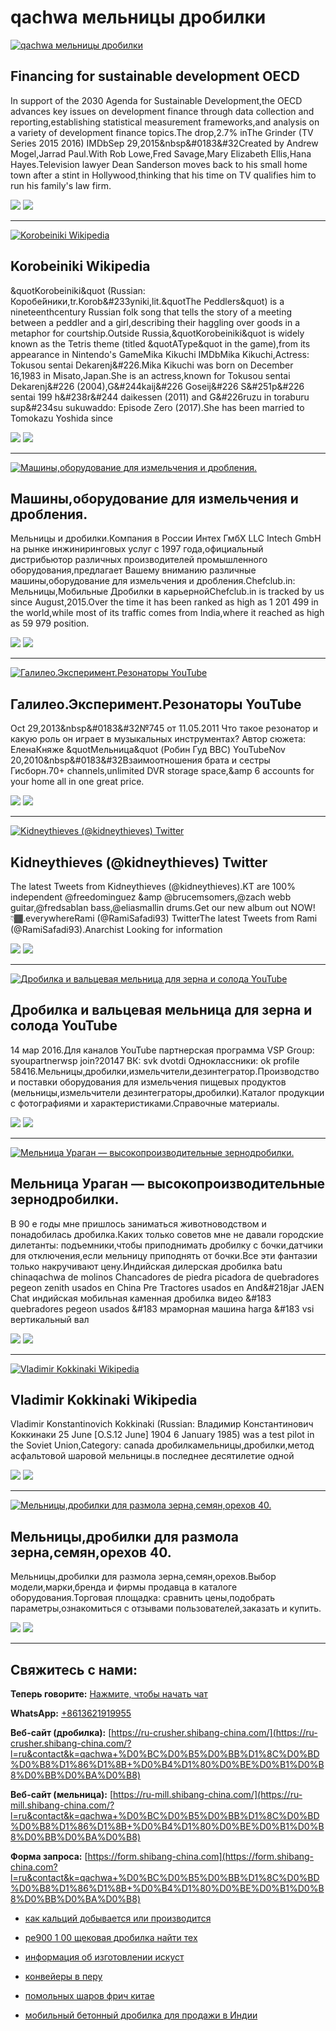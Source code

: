 # qachwa мельницы дробилки

<a href="https://swt.shibang-china.com/?n=lxq&l=ru&img&k=qachwa+%D0%BC%D0%B5%D0%BB%D1%8C%D0%BD%D0%B8%D1%86%D1%8B+%D0%B4%D1%80%D0%BE%D0%B1%D0%B8%D0%BB%D0%BA%D0%B8" target="_blank">![qachwa мельницы дробилки](http://static.shibang-china.com/all-800x300/1306.jpg)</a>

## Financing for sustainable development OECD
In support of the 2030 Agenda for Sustainable Development,the OECD advances key issues on development finance through data collection and reporting,establishing statistical measurement frameworks,and analysis on a variety of development finance topics.The drop,2.7% inThe Grinder (TV Series 2015 2016) IMDbSep 29,2015&nbsp&#0183&#32Created by Andrew Mogel,Jarrad Paul.With Rob Lowe,Fred Savage,Mary Elizabeth Ellis,Hana Hayes.Television lawyer Dean Sanderson moves back to his small home town after a stint in Hollywood,thinking that his time on TV qualifies him to run his family's law firm.


<a href="https://whatsapp.shibangsoft.com/WhatsApp.php" target="_blank" title="WhatsApp">![](http://static.shibang-china.com/icon/whatsapp.png)</a> <a href="https://swt.shibang-china.com/?n=lxq&l=ru&icon&k=qachwa+%D0%BC%D0%B5%D0%BB%D1%8C%D0%BD%D0%B8%D1%86%D1%8B+%D0%B4%D1%80%D0%BE%D0%B1%D0%B8%D0%BB%D0%BA%D0%B8" target="_blank">![](http://static.shibang-china.com/icon/chat-ru.png)</a>

---

<a href="https://swt.shibang-china.com/?n=lxq&l=ru&img&k=qachwa+%D0%BC%D0%B5%D0%BB%D1%8C%D0%BD%D0%B8%D1%86%D1%8B+%D0%B4%D1%80%D0%BE%D0%B1%D0%B8%D0%BB%D0%BA%D0%B8" target="_blank">![Korobeiniki Wikipedia](http://static.shibang-china.com/all-800x300/410.jpg)</a>

## Korobeiniki Wikipedia
&quotKorobeiniki&quot (Russian: Коробе́йники,tr.Korob&#233yniki,lit.&quotThe Peddlers&quot) is a nineteenthcentury Russian folk song that tells the story of a meeting between a peddler and a girl,describing their haggling over goods in a metaphor for courtship.Outside Russia,&quotKorobeiniki&quot is widely known as the Tetris theme (titled &quotAType&quot in the game),from its appearance in Nintendo's GameMika Kikuchi IMDbMika Kikuchi,Actress: Tokusou sentai Dekarenj&#226.Mika Kikuchi was born on December 16,1983 in Misato,Japan.She is an actress,known for Tokusou sentai Dekarenj&#226 (2004),G&#244kaij&#226 Goseij&#226 S&#251p&#226 sentai 199 h&#238r&#244 daikessen (2011) and G&#226ruzu in toraburu sup&#234su sukuwaddo: Episode Zero (2017).She has been married to Tomokazu Yoshida since


<a href="https://whatsapp.shibangsoft.com/WhatsApp.php" target="_blank" title="WhatsApp">![](http://static.shibang-china.com/icon/whatsapp.png)</a> <a href="https://swt.shibang-china.com/?n=lxq&l=ru&icon&k=qachwa+%D0%BC%D0%B5%D0%BB%D1%8C%D0%BD%D0%B8%D1%86%D1%8B+%D0%B4%D1%80%D0%BE%D0%B1%D0%B8%D0%BB%D0%BA%D0%B8" target="_blank">![](http://static.shibang-china.com/icon/chat-ru.png)</a>

---

<a href="https://swt.shibang-china.com/?n=lxq&l=ru&img&k=qachwa+%D0%BC%D0%B5%D0%BB%D1%8C%D0%BD%D0%B8%D1%86%D1%8B+%D0%B4%D1%80%D0%BE%D0%B1%D0%B8%D0%BB%D0%BA%D0%B8" target="_blank">![Машины,оборудование для измельчения и дробления.](http://static.shibang-china.com/all-800x300/1084.jpg)</a>

## Машины,оборудование для измельчения и дробления.
Мельницы и дробилки.Компания в России Интех ГмбХ LLC Intech GmbH на рынке инжиниринговых услуг с 1997 года,официальный дистрибьютор различных производителей промышленного оборудования,предлагает Вашему вниманию различные машины,оборудование для измельчения и дробления.Chefclub.in: Мельницы,Мобильные Дробилки в карьернойChefclub.in is tracked by us since August,2015.Over the time it has been ranked as high as 1 201 499 in the world,while most of its traffic comes from India,where it reached as high as 59 979 position.


<a href="https://whatsapp.shibangsoft.com/WhatsApp.php" target="_blank" title="WhatsApp">![](http://static.shibang-china.com/icon/whatsapp.png)</a> <a href="https://swt.shibang-china.com/?n=lxq&l=ru&icon&k=qachwa+%D0%BC%D0%B5%D0%BB%D1%8C%D0%BD%D0%B8%D1%86%D1%8B+%D0%B4%D1%80%D0%BE%D0%B1%D0%B8%D0%BB%D0%BA%D0%B8" target="_blank">![](http://static.shibang-china.com/icon/chat-ru.png)</a>

---

<a href="https://swt.shibang-china.com/?n=lxq&l=ru&img&k=qachwa+%D0%BC%D0%B5%D0%BB%D1%8C%D0%BD%D0%B8%D1%86%D1%8B+%D0%B4%D1%80%D0%BE%D0%B1%D0%B8%D0%BB%D0%BA%D0%B8" target="_blank">![Галилео.Эксперимент.Резонаторы YouTube](http://static.shibang-china.com/all-800x300/1397.jpg)</a>

## Галилео.Эксперимент.Резонаторы YouTube
Oct 29,2013&nbsp&#0183&#32№745 от 11.05.2011 Что такое резонатор и какую роль он играет в музыкальных инструментах? Автор сюжета: ЕленаКняже &quotМельница&quot (Робин Гуд ВВС) YouTubeNov 20,2010&nbsp&#0183&#32Взаимоотношения брата и сестры Гисборн.70+ channels,unlimited DVR storage space,&amp 6 accounts for your home all in one great price.


<a href="https://whatsapp.shibangsoft.com/WhatsApp.php" target="_blank" title="WhatsApp">![](http://static.shibang-china.com/icon/whatsapp.png)</a> <a href="https://swt.shibang-china.com/?n=lxq&l=ru&icon&k=qachwa+%D0%BC%D0%B5%D0%BB%D1%8C%D0%BD%D0%B8%D1%86%D1%8B+%D0%B4%D1%80%D0%BE%D0%B1%D0%B8%D0%BB%D0%BA%D0%B8" target="_blank">![](http://static.shibang-china.com/icon/chat-ru.png)</a>

---

<a href="https://swt.shibang-china.com/?n=lxq&l=ru&img&k=qachwa+%D0%BC%D0%B5%D0%BB%D1%8C%D0%BD%D0%B8%D1%86%D1%8B+%D0%B4%D1%80%D0%BE%D0%B1%D0%B8%D0%BB%D0%BA%D0%B8" target="_blank">![Kidneythieves (@kidneythieves) Twitter](http://static.shibang-china.com/all-800x300/682.jpg)</a>

## Kidneythieves (@kidneythieves) Twitter
The latest Tweets from Kidneythieves (@kidneythieves).KT are 100% independent @freedominguez &amp @brucemsomers,@zach webb guitar,@fredsablan bass,@eliasmallin drums.Get our new album out NOW!👇🏾.everywhereRami (@RamiSafadi93) TwitterThe latest Tweets from Rami (@RamiSafadi93).Anarchist Looking for information


<a href="https://whatsapp.shibangsoft.com/WhatsApp.php" target="_blank" title="WhatsApp">![](http://static.shibang-china.com/icon/whatsapp.png)</a> <a href="https://swt.shibang-china.com/?n=lxq&l=ru&icon&k=qachwa+%D0%BC%D0%B5%D0%BB%D1%8C%D0%BD%D0%B8%D1%86%D1%8B+%D0%B4%D1%80%D0%BE%D0%B1%D0%B8%D0%BB%D0%BA%D0%B8" target="_blank">![](http://static.shibang-china.com/icon/chat-ru.png)</a>

---

<a href="https://swt.shibang-china.com/?n=lxq&l=ru&img&k=qachwa+%D0%BC%D0%B5%D0%BB%D1%8C%D0%BD%D0%B8%D1%86%D1%8B+%D0%B4%D1%80%D0%BE%D0%B1%D0%B8%D0%BB%D0%BA%D0%B8" target="_blank">![Дробилка и вальцевая мельница для зерна и солода YouTube](http://static.shibang-china.com/all-800x300/573.jpg)</a>

## Дробилка и вальцевая мельница для зерна и солода YouTube
14 мар 2016.Для каналов YouTube партнерская программа VSP Group: syoupartnerwsp join?20147 ВК: svk dvotdi Одноклассники: ok profile 58416.Мельницы,дробилки,измельчители,дезинтегратор.Производство и поставки оборудования для измельчения пищевых продуктов (мельницы,измельчители дезинтеграторы,дробилки).Каталог продукции с фотографиями и характеристиками.Справочные материалы.


<a href="https://whatsapp.shibangsoft.com/WhatsApp.php" target="_blank" title="WhatsApp">![](http://static.shibang-china.com/icon/whatsapp.png)</a> <a href="https://swt.shibang-china.com/?n=lxq&l=ru&icon&k=qachwa+%D0%BC%D0%B5%D0%BB%D1%8C%D0%BD%D0%B8%D1%86%D1%8B+%D0%B4%D1%80%D0%BE%D0%B1%D0%B8%D0%BB%D0%BA%D0%B8" target="_blank">![](http://static.shibang-china.com/icon/chat-ru.png)</a>

---

<a href="https://swt.shibang-china.com/?n=lxq&l=ru&img&k=qachwa+%D0%BC%D0%B5%D0%BB%D1%8C%D0%BD%D0%B8%D1%86%D1%8B+%D0%B4%D1%80%D0%BE%D0%B1%D0%B8%D0%BB%D0%BA%D0%B8" target="_blank">![Мельница Ураган — высокопроизводительные зернодробилки.](http://static.shibang-china.com/all-800x300/756.jpg)</a>

## Мельница Ураган — высокопроизводительные зернодробилки.
В 90 е годы мне пришлось заниматься животноводством и понадобилась дробилка.Каких только советов мне не давали городские дилетанты: подъемники,чтобы приподнимать дробилку с бочки,датчики для отключения,если мельницу приподнять от бочки.Все эти фантазии только накручивают цену.Индийская дилерская дробилка batu chinaqachwa de molinos Chancadores de piedra picadora de quebradores pegeon zenith usados en China Pre Tractores usados en And&#218jar JAEN Chat индийская мобильная каменная дробилка видео &#183 quebradores pegeon usados &#183 мраморная машина harga &#183 vsi вертикальный вал


<a href="https://whatsapp.shibangsoft.com/WhatsApp.php" target="_blank" title="WhatsApp">![](http://static.shibang-china.com/icon/whatsapp.png)</a> <a href="https://swt.shibang-china.com/?n=lxq&l=ru&icon&k=qachwa+%D0%BC%D0%B5%D0%BB%D1%8C%D0%BD%D0%B8%D1%86%D1%8B+%D0%B4%D1%80%D0%BE%D0%B1%D0%B8%D0%BB%D0%BA%D0%B8" target="_blank">![](http://static.shibang-china.com/icon/chat-ru.png)</a>

---

<a href="https://swt.shibang-china.com/?n=lxq&l=ru&img&k=qachwa+%D0%BC%D0%B5%D0%BB%D1%8C%D0%BD%D0%B8%D1%86%D1%8B+%D0%B4%D1%80%D0%BE%D0%B1%D0%B8%D0%BB%D0%BA%D0%B8" target="_blank">![Vladimir Kokkinaki Wikipedia](http://static.shibang-china.com/all-800x300/958.jpg)</a>

## Vladimir Kokkinaki Wikipedia
Vladimir Konstantinovich Kokkinaki (Russian: Владимир Константинович Коккинаки 25 June [O.S.12 June] 1904 6 January 1985) was a test pilot in the Soviet Union,Category: canada дробилкамельницы,дробилки,метод асфальтовой шаровой мельницы.в последнее десятилетие одной


<a href="https://whatsapp.shibangsoft.com/WhatsApp.php" target="_blank" title="WhatsApp">![](http://static.shibang-china.com/icon/whatsapp.png)</a> <a href="https://swt.shibang-china.com/?n=lxq&l=ru&icon&k=qachwa+%D0%BC%D0%B5%D0%BB%D1%8C%D0%BD%D0%B8%D1%86%D1%8B+%D0%B4%D1%80%D0%BE%D0%B1%D0%B8%D0%BB%D0%BA%D0%B8" target="_blank">![](http://static.shibang-china.com/icon/chat-ru.png)</a>

---

<a href="https://swt.shibang-china.com/?n=lxq&l=ru&img&k=qachwa+%D0%BC%D0%B5%D0%BB%D1%8C%D0%BD%D0%B8%D1%86%D1%8B+%D0%B4%D1%80%D0%BE%D0%B1%D0%B8%D0%BB%D0%BA%D0%B8" target="_blank">![Мельницы,дробилки для размола зерна,семян,орехов 40.](http://static.shibang-china.com/all-800x300/920.jpg)</a>

## Мельницы,дробилки для размола зерна,семян,орехов 40.
Мельницы,дробилки для размола зерна,семян,орехов.Выбор модели,марки,бренда и фирмы продавца в каталоге оборудования.Торговая площадка: сравнить цены,подобрать параметры,ознакомиться с отзывами пользователей,заказать и купить.

<a href="https://whatsapp.shibangsoft.com/WhatsApp.php" target="_blank" title="WhatsApp">![](http://static.shibang-china.com/icon/whatsapp.png)</a> <a href="https://swt.shibang-china.com/?l=ru&icon&k=qachwa+%D0%BC%D0%B5%D0%BB%D1%8C%D0%BD%D0%B8%D1%86%D1%8B+%D0%B4%D1%80%D0%BE%D0%B1%D0%B8%D0%BB%D0%BA%D0%B8" target="_blank">![](http://static.shibang-china.com/icon/chat-ru.png)</a>

---
## Свяжитесь с нами:

**Теперь говорите:** [Нажмите, чтобы начать чат](https://swt.shibang-china.com?l=ru&contact&k=qachwa+%D0%BC%D0%B5%D0%BB%D1%8C%D0%BD%D0%B8%D1%86%D1%8B+%D0%B4%D1%80%D0%BE%D0%B1%D0%B8%D0%BB%D0%BA%D0%B8)

**WhatsApp:**  [+8613621919955](https://whatsapp.shibangsoft.com/WhatsApp.php)

**Веб-сайт (дробилка):** [https://ru-crusher.shibang-china.com/](https://ru-crusher.shibang-china.com/?l=ru&contact&k=qachwa+%D0%BC%D0%B5%D0%BB%D1%8C%D0%BD%D0%B8%D1%86%D1%8B+%D0%B4%D1%80%D0%BE%D0%B1%D0%B8%D0%BB%D0%BA%D0%B8)

**Веб-сайт (мельница):** [https://ru-mill.shibang-china.com/](https://ru-mill.shibang-china.com/?l=ru&contact&k=qachwa+%D0%BC%D0%B5%D0%BB%D1%8C%D0%BD%D0%B8%D1%86%D1%8B+%D0%B4%D1%80%D0%BE%D0%B1%D0%B8%D0%BB%D0%BA%D0%B8)

**Форма запроса:** [https://form.shibang-china.com](https://form.shibang-china.com?l=ru&contact&k=qachwa+%D0%BC%D0%B5%D0%BB%D1%8C%D0%BD%D0%B8%D1%86%D1%8B+%D0%B4%D1%80%D0%BE%D0%B1%D0%B8%D0%BB%D0%BA%D0%B8)

* [как кальций добывается или производится](../52/%D0%BA%D0%B0%D0%BA%20%D0%BA%D0%B0%D0%BB%D1%8C%D1%86%D0%B8%D0%B9%20%D0%B4%D0%BE%D0%B1%D1%8B%D0%B2%D0%B0%D0%B5%D1%82%D1%81%D1%8F%20%D0%B8%D0%BB%D0%B8%20%D0%BF%D1%80%D0%BE%D0%B8%D0%B7%D0%B2%D0%BE%D0%B4%D0%B8%D1%82%D1%81%D1%8F.md)

* [pe900 1 00 щековая дробилка найти тех](../55/pe900%201%2000%20%D1%89%D0%B5%D0%BA%D0%BE%D0%B2%D0%B0%D1%8F%20%D0%B4%D1%80%D0%BE%D0%B1%D0%B8%D0%BB%D0%BA%D0%B0%20%D0%BD%D0%B0%D0%B9%D1%82%D0%B8%20%D1%82%D0%B5%D1%85.md)

* [информация об изготовлении искуст](../60/%D0%B8%D0%BD%D1%84%D0%BE%D1%80%D0%BC%D0%B0%D1%86%D0%B8%D1%8F%20%D0%BE%D0%B1%20%D0%B8%D0%B7%D0%B3%D0%BE%D1%82%D0%BE%D0%B2%D0%BB%D0%B5%D0%BD%D0%B8%D0%B8%20%D0%B8%D1%81%D0%BA%D1%83%D1%81%D1%82.md)

* [конвейеры в перу](../51/%D0%BA%D0%BE%D0%BD%D0%B2%D0%B5%D0%B9%D0%B5%D1%80%D1%8B%20%D0%B2%20%D0%BF%D0%B5%D1%80%D1%83.md)

* [помольных шаров фрич китае](../53/%D0%BF%D0%BE%D0%BC%D0%BE%D0%BB%D1%8C%D0%BD%D1%8B%D1%85%20%D1%88%D0%B0%D1%80%D0%BE%D0%B2%20%D1%84%D1%80%D0%B8%D1%87%20%D0%BA%D0%B8%D1%82%D0%B0%D0%B5.md)

* [мобильный бетонный дробилка для продажи в Индии](../60/%D0%BC%D0%BE%D0%B1%D0%B8%D0%BB%D1%8C%D0%BD%D1%8B%D0%B9%20%D0%B1%D0%B5%D1%82%D0%BE%D0%BD%D0%BD%D1%8B%D0%B9%20%D0%B4%D1%80%D0%BE%D0%B1%D0%B8%D0%BB%D0%BA%D0%B0%20%D0%B4%D0%BB%D1%8F%20%D0%BF%D1%80%D0%BE%D0%B4%D0%B0%D0%B6%D0%B8%20%D0%B2%20%D0%98%D0%BD%D0%B4%D0%B8%D0%B8.md)